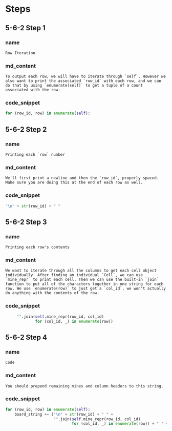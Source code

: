 # Steps

## 5-6-2 Step 1

### name

```
Row Iteration
```
### md_content
```
To output each row, we will have to iterate through `self`. However we also want to print the associated `row_id` with each row, and we can do that by using `enumerate(self)` to get a tuple of a count associated with the row. 
```
### code_snippet
```python
for (row_id, row) in enumerate(self):
```
## 5-6-2 Step 2
### name
```
Printing each `row` number
```
### md_content
```
We'll first print a newline and then the `row_id`, properly spaced. Make sure you are doing this at the end of each row as well.
```
### code_snippet
```python
"\n" + str(row_id) + " "
```
## 5-6-2 Step 3
### name
```
Printing each row's contents
```
### md_content
```
We want to iterate through all the columns to get each cell object individually. After finding an individual `Cell`, we can use `mine_repr` to print each cell. Then we can use the built-in `join` function to put all of the characters together in one string for each row. We use `enumerate(row)` to just get a `col_id`, we won't actually do anything with the contents of the row. 
```
### code_snippet
```python
     "".join(self.mine_repr(row_id, col_id) 
             for (col_id, _) in enumerate(row)) 
```
## 5-6-2 Step 4
### name
```
Code
```
### md_content
```
You should prepend remaining mines and column headers to this string.
```
### code_snippet
```python
for (row_id, row) in enumerate(self):
    board_string += ("\n" + str(row_id) + " " +
                     "".join(self.mine_repr(row_id, col_id)
                             for (col_id, _) in enumerate(row)) + " " + str(row_id))
```